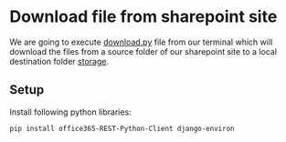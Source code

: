 # Download file from sharepoint site
We are going to execute [download.py](/Users/ummey.poney/Library/CloudStorage/OneDrive-Slalom/ummey-training/automate-file-transfer/download.py) file from our terminal which will download the files from a source folder of our sharepoint site to a local destination folder [storage](/Users/ummey.poney/Library/CloudStorage/OneDrive-Slalom/ummey-training/automate-file-transfer/storage). 


## Setup

Install following python libraries:

```
pip install office365-REST-Python-Client django-environ  
```
